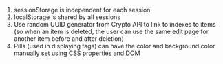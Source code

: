 1. sessionStorage is independent for each session
2. localStorage is shared by all sessions
3. Use random UUID generator from Crypto API to link to indexes to items (so when an item is deleted, the user can use the same edit page for another item before and after deletion)
4. Pills (used in displaying tags) can have the color and background color manually set using CSS properties and DOM
